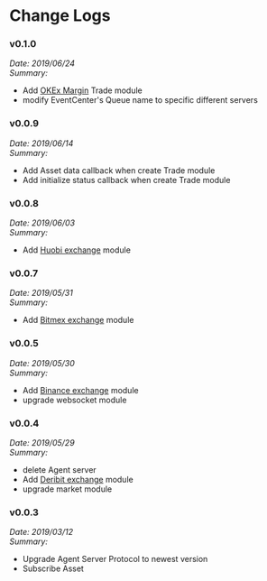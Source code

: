 # Change Logs


### v0.1.0

*Date: 2019/06/24*  
*Summary:*
- Add [OKEx Margin](../example/okex_margin/README.md) Trade module
- modify EventCenter's Queue name to specific different servers


### v0.0.9

*Date: 2019/06/14*  
*Summary:*
- Add Asset data callback when create Trade module
- Add initialize status callback when create Trade module


### v0.0.8

*Date: 2019/06/03*  
*Summary:*
- Add [Huobi exchange](../example/huobi/README.md) module


### v0.0.7

*Date: 2019/05/31*  
*Summary:*
- Add [Bitmex exchange](https://www.bitmex.com) module


### v0.0.5

*Date: 2019/05/30*  
*Summary:*
- Add [Binance exchange](../example/binance/README.md) module
- upgrade websocket module


### v0.0.4

*Date: 2019/05/29*  
*Summary:*
- delete Agent server
- Add [Deribit exchange](https://www.deribit.com) module
- upgrade market module


### v0.0.3

*Date: 2019/03/12*  
*Summary:*
- Upgrade Agent Server Protocol to newest version
- Subscribe Asset
